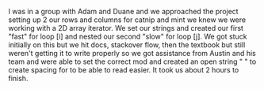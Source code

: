 ﻿I was in a group with Adam and Duane and we approached the project
setting up 2 our rows and columns for catnip and mint we knew we were 
working with a 2D array iterator. We set our strings and created our
first "fast" for loop [i] and nested our second "slow" for loop [j]. We
got stuck initially on this but we hit docs, stackover flow, then the
textbook but still weren't getting it to write properly so we got assistance
from Austin and his team and were able to set the correct mod and created an 
open string " " to create spacing for to be able to read easier. It took us about
2 hours to finish.